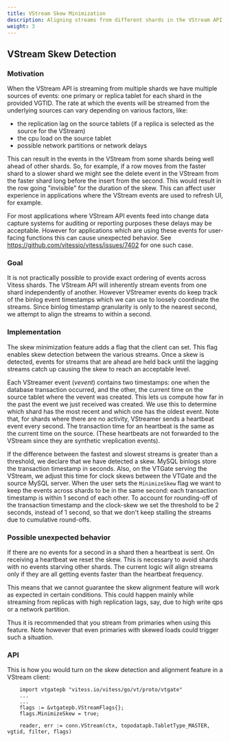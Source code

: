 ```yaml
---
title: VStream Skew Minimization
description: Aligning streams from different shards in the VStream API
weight: 3
---
```


## VStream Skew Detection

### Motivation

When the VStream API is streaming from multiple shards we have multiple sources of events: one primary or replica tablet for each shard in the provided VGTID. The rate at which the events will be streamed from the underlying sources can vary depending on various factors, like:
* the replication lag on the source tablets (if a replica is selected as the source for the VStream)
* the cpu load on the source tablet
* possible network partitions or network delays

This can result in the events in the VStream from some shards being well ahead of other shards. So, for example, if a row moves from the faster shard to a slower shard we might see the delete event in the VStream from the faster shard long before the insert from the second. This would result in the row going "invisible" for the duration of the skew. This can affect user experience in applications where the VStream events are used to refresh UI, for example.

For most applications where VStream API events feed into change data capture systems for auditing or reporting purposes these delays may be acceptable. However for applications which are using these events for user-facing functions this can cause unexpected behavior. See https://github.com/vitessio/vitess/issues/7402 for one such case.

### Goal

It is not practically possible to provide exact ordering of events across Vitess shards. The VStream API will inherently stream events from one shard independently of another. However VStreamer events do keep track of the binlog event timestamps which we can use to loosely coordinate the streams. Since binlog timestamp granularity is only to the nearest second, we attempt to align the streams to within a second.


### Implementation

The skew minimization feature adds a flag that the client can set. This flag enables skew detection between the various streams. Once a skew is detected, events for streams that are ahead are held back until the lagging streams catch up causing the skew to reach an acceptable level.

Each VStreamer event (_vevent_) contains two timestamps: one when the database transaction occurred, and the other, the current time on the source tablet where the vevent was created. This lets us compute how far in the past the event we just received was created. We use this to determine which shard has the most recent and which one has the oldest event. Note that, for shards where there are no activity, VStreamer sends a heartbeat event every second. The transaction time for an heartbeat is the same as the current time on the source. (These heartbeats are not forwarded to the VStream since they are synthetic vreplication events).

If the difference between the fastest and slowest streams is greater than a threshold, we declare that we have detected a skew. MySQL binlogs store the transaction timestamp in seconds. Also, on the VTGate serving the VStream, we adjust this time for clock skews between the VTGate and the source MySQL server. When the user sets the `MinimizeSkew` flag we want to keep the events across shards to be in the same second: each transaction timestamp is within 1 second of each other. To account for rounding-off of the transaction timestamp and the clock-skew we set the threshold to be 2 seconds, instead of 1 second, so that we don't keep stalling the streams due to cumulative round-offs.

### Possible unexpected behavior

If there are no events for a second in a shard then a heartbeat is sent. On receiving a heartbeat we reset the skew. This is necessary to avoid shards with no events starving other shards. The current logic will align streams only if they are all getting events faster than the heartbeat frequency.

This means that we cannot guarantee the skew alignment feature will work as expected in certain conditions. This could happen mainly while streaming from replicas with high replication lags, say, due to high write qps or a network partition.

Thus it is recommended that you stream from primaries when using this feature. Note however that even primaries with skewed loads could trigger such a situation.

### API

This is how you would turn on the skew detection and alignment feature in a VStream client:

```
    import vtgatepb "vitess.io/vitess/go/vt/proto/vtgate"
    ...
    ...
    flags := &vtgatepb.VStreamFlags{};
    flags.MinimizeSkew = true;

    reader, err := conn.VStream(ctx, topodatapb.TabletType_MASTER, vgtid, filter, flags)

```
